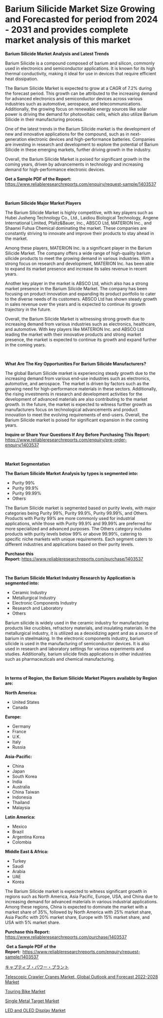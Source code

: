 <p><h1>Barium Silicide Market Size Growing and Forecasted for period from 2024 - 2031 and provides complete market analysis of this market</h1></p><p><strong>Barium Silicide Market Analysis and Latest Trends</strong></p>
<p><p>Barium Silicide is a compound composed of barium and silicon, commonly used in electronics and semiconductor applications. It is known for its high thermal conductivity, making it ideal for use in devices that require efficient heat dissipation.</p><p>The Barium Silicide Market is expected to grow at a CAGR of 7.2% during the forecast period. This growth can be attributed to the increasing demand for advanced electronics and semiconductor devices across various industries such as automotive, aerospace, and telecommunications. Additionally, the growing focus on renewable energy sources like solar power is driving the demand for photovoltaic cells, which also utilize Barium Silicide in their manufacturing process.</p><p>One of the latest trends in the Barium Silicide market is the development of new and innovative applications for the compound, such as in next-generation electronic devices and high-performance batteries. Companies are investing in research and development to explore the potential of Barium Silicide in these emerging markets, further driving growth in the industry.</p><p>Overall, the Barium Silicide Market is poised for significant growth in the coming years, driven by advancements in technology and increasing demand for high-performance electronic devices.</p></p>
<p><strong>Get a Sample PDF of the Report:&nbsp;</strong> <a href="https://www.reliableresearchreports.com/enquiry/request-sample/1403537">https://www.reliableresearchreports.com/enquiry/request-sample/1403537</a></p>
<p>&nbsp;</p>
<p><strong>Barium Silicide Major Market Players</strong></p>
<p><p>The Barium Silicide Market is highly competitive, with key players such as Hubei Jusheng Technology Co., Ltd., Laidiou Biological Technology, Angene International Limited, Pfaltz&Bauer, Inc., ABSCO Ltd, MATERION Inc., and Shaanxi Fuhua Chemical dominating the market. These companies are constantly striving to innovate and improve their products to stay ahead in the market.</p><p>Among these players, MATERION Inc. is a significant player in the Barium Silicide Market. The company offers a wide range of high-quality barium silicide products to meet the growing demand in various industries. With a strong focus on research and development, MATERION Inc. has been able to expand its market presence and increase its sales revenue in recent years.</p><p>Another key player in the market is ABSCO Ltd, which also has a strong market presence in the Barium Silicide Market. The company has been focusing on product innovation and expanding its product portfolio to cater to the diverse needs of its customers. ABSCO Ltd has shown steady growth in sales revenue over the years and is expected to continue its growth trajectory in the future.</p><p>Overall, the Barium Silicide Market is witnessing strong growth due to increasing demand from various industries such as electronics, healthcare, and automotive. With key players like MATERION Inc. and ABSCO Ltd leading the market with their innovative products and strong market presence, the market is expected to continue its growth and expand further in the coming years.</p></p>
<p>&nbsp;</p>
<p><strong>What Are The Key Opportunities For Barium Silicide Manufacturers?</strong></p>
<p><p>The global Barium Silicide market is experiencing steady growth due to the increasing demand from various end-use industries such as electronics, automotive, and aerospace. The market is driven by factors such as the growing need for high-performance materials in these sectors. Additionally, the rising investments in research and development activities for the development of advanced materials are also contributing to the market growth. In the future, the market is expected to witness further growth as manufacturers focus on technological advancements and product innovation to meet the evolving requirements of end-users. Overall, the Barium Silicide market is poised for significant expansion in the coming years.</p></p>
<p><strong>Inquire or Share Your Questions If Any Before Purchasing This Report:</strong> <a href="https://www.reliableresearchreports.com/enquiry/pre-order-enquiry/1403537">https://www.reliableresearchreports.com/enquiry/pre-order-enquiry/1403537</a></p>
<p>&nbsp;</p>
<p><strong>Market Segmentation</strong></p>
<p><strong>The Barium Silicide Market Analysis by types is segmented into:</strong></p>
<p><ul><li>Purity 99%</li><li>Purity 99.9%</li><li>Purity 99.99%</li><li>Others</li></ul></p>
<p><p>The Barium Silicide market is segmented based on purity levels, with major categories being Purity 99%, Purity 99.9%, Purity 99.99%, and Others. Products with Purity 99% are more commonly used for industrial applications, while those with Purity 99.9% and 99.99% are preferred for more specialized and advanced purposes. The Others category includes products with purity levels below 99% or above 99.99%, catering to specific niche markets with unique requirements. Each segment caters to different industries and applications based on their purity levels.</p></p>
<p><strong>Purchase this Report:&nbsp;</strong><a href="https://www.reliableresearchreports.com/purchase/1403537">https://www.reliableresearchreports.com/purchase/1403537</a></p>
<p>&nbsp;</p>
<p><strong>The Barium Silicide Market Industry Research by Application is segmented into:</strong></p>
<p><ul><li>Ceramic Industry</li><li>Metallurgical Industry</li><li>Electronic Components Industry</li><li>Research and Laboratory</li><li>Others</li></ul></p>
<p><p>Barium silicide is widely used in the ceramic industry for manufacturing products like crucibles, refractory materials, and insulating materials. In the metallurgical industry, it is utilized as a deoxidizing agent and as a source of barium in steelmaking. In the electronic components industry, barium silicide is used in the manufacturing of semiconductor devices. It is also used in research and laboratory settings for various experiments and studies. Additionally, barium silicide finds applications in other industries such as pharmaceuticals and chemical manufacturing.</p></p>
<p>&nbsp;</p>
<p><strong>In terms of Region, the Barium Silicide Market Players available by Region are:</strong></p>
<p>
    <p> <strong> North America: </strong>
        <ul>
            <li>United States</li>
            <li>Canada</li>
        </ul>
        </p> 
    <p> <strong> Europe: </strong>
        <ul>
            <li>Germany</li>
            <li>France</li>
            <li>U.K.</li>
            <li>Italy</li>
            <li>Russia</li>
        </ul>
        </p> 
    <p> <strong> Asia-Pacific: </strong>
        <ul>
            <li>China</li>
            <li>Japan</li>
            <li>South Korea</li>
            <li>India</li>
            <li>Australia</li>
            <li>China Taiwan</li>
            <li>Indonesia</li>
            <li>Thailand</li>
            <li>Malaysia</li>
        </ul>
        </p> 
    <p> <strong> Latin America: </strong>
        <ul>
            <li>Mexico</li>
            <li>Brazil</li>
            <li>Argentina Korea</li>
            <li>Colombia</li>
        </ul>
        </p> 
    <p> <strong> Middle East & Africa: </strong>
        <ul>
            <li>Turkey</li>
            <li>Saudi</li>
            <li>Arabia</li>
            <li>UAE</li>
            <li>Korea</li>
        </ul>
    </p>
    </p>
<p><p>The Barium Silicide market is expected to witness significant growth in regions such as North America, Asia Pacific, Europe, USA, and China due to increasing demand for advanced materials in various industrial applications. Among these regions, China is expected to dominate the market with a market share of 35%, followed by North America with 25% market share, Asia Pacific with 20% market share, Europe with 15% market share, and USA with 5% market share.</p></p>
<p><strong>Purchase this Report: </strong><a href="https://www.reliableresearchreports.com/purchase/1403537">https://www.reliableresearchreports.com/purchase/1403537</a></p>
<p>&nbsp;<strong>Get a Sample PDF of the Report:&nbsp;&nbsp;</strong><a href="https://www.reliableresearchreports.com/enquiry/request-sample/1403537">https://www.reliableresearchreports.com/enquiry/request-sample/1403537</a></p>
<p><strong></strong></p>
<p><p><a href="https://medium.com/@jermainecrona2023/%E6%AC%A1%E3%81%AE%E6%96%87%E7%AB%A0%E3%82%92%E6%97%A5%E6%9C%AC%E8%AA%9E%E3%81%AB%E7%BF%BB%E8%A8%B3%E3%81%97%E3%81%A6%E3%81%8F%E3%81%A0%E3%81%95%E3%81%84-2024%E5%B9%B4%E3%81%8B%E3%82%892031%E5%B9%B4%E3%81%BE%E3%81%A7%E3%81%AE%E6%9C%9F%E9%96%93%E3%81%AB%E4%BA%88%E6%B8%AC%E3%81%95%E3%82%8C%E3%82%8B%E5%9B%9A%E4%BA%BA%E7%99%BA%E9%9B%BB%E6%89%80%E3%81%AE%E5%B8%82%E5%A0%B4%E5%8B%95%E5%90%91%E3%81%A8%E5%B8%82%E5%A0%B4%E5%88%86%E6%9E%90-c80efe60fd31">キャプティブ・パワー・プラント</a></p><p><a href="https://angry-finch-aaf.notion.site/Telescopic-Crawler-Cranes-Market-Global-Outlook-and-Forecast-2022-2028-Market-Offer-Valuable-Insigh-35fdae98a0d7436cb27cf5f21d44796e">Telescopic Crawler Cranes Market, Global Outlook and Forecast 2022-2028 Market</a></p><p><a href="https://view.publitas.com/reportprime-1/touring-bike-market-challenges-opportunities-and-growth-drivers-and-major-market-players-forecasted-for-period-from-2024-2031/">Touring Bike Market</a></p><p><a href="https://github.com/zjyglelu/Market-Research-Report-List-1/blob/main/single-metal-target-market.md">Single Metal Target Market</a></p><p><a href="https://view.publitas.com/reportprime-1/led-and-oled-display-market-size-share-trends-analysis-report-by-material-by-type-by-end-user-by-region-and-segment-forecasts-2024-2031/">LED and OLED Display Market</a></p></p>